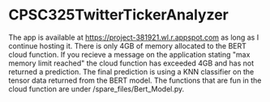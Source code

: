 # CPSC325TwitterTickerAnalyzer
The app is available at https://project-381921.wl.r.appspot.com as long as I continue hosting it.
There is only 4GB of memory allocated to the BERT cloud function. If you recieve a message on the application stating "max memory limit reached" the cloud function has exceeded 4GB and has not returned a prediction.
The final prediction is using a KNN classifier on the tensor data returned from the BERT model.
The functions that are fun in the cloud function are under /spare_files/Bert_Model.py.
